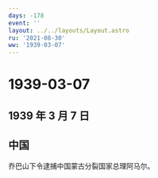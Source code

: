 ```yaml
---
days: -178
event: ''
layout: ../../layouts/Layout.astro
ru: '2021-08-30'
ww: '1939-03-07'
---
```


# 1939-03-07

## 1939 年 3 月 7 日

## 中国

乔巴山下令逮捕中国蒙古分裂国家总理阿马尔。